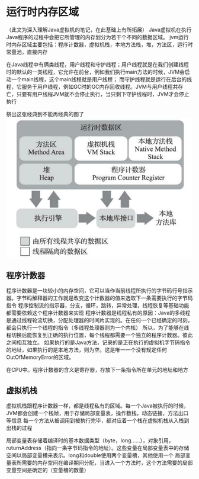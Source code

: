 # 运行时内存区域
（此文为深入理解Java虚拟机的笔记，在此基础上有所拓展）
Java虚拟机在执行Java程序的过程中会把它所管理的内存划分为若干个不同的数据区域。
jvm运行时内存区域主要包括：程序计数器，虚拟机栈，本地方法栈，堆，方法区，运行时常量池，直接内存

在Java线程中有俩类线程，用户线程和守护线程；用户线程就是在我们创建线程时的默认的一类线程，它允许在前台，例如我们执行main方法的时候，JVM会启动一个main线程，这个main线程就是用户线程；
而守护线程就是运行在后台的线程，它服务于用户线程，例如GC时的GC内存回收线程。JVM与用户线程共存亡，只要有用户线程JVM就不会停止执行，当只剩下守护线程时，JVM才会停止执行

祭出这张经典到不能再经典的图了
![](https://raw.githubusercontent.com/409582940/notes/main/images/20211210164805.png)
## 程序计数器
程序计数器是一块较小的内存空间，它可以当作当前线程所执行的字节码行号指示器。字节码解释器的工作就是改变这个计数器的值来选取下一条需要执行的字节码指令
程序控制流的指示器，分支，循环，跳转，异常处理，线程恢复等基础功能都需要依赖这个程序计数器来实现
程序计数器是线程私有的原因：Java的多线程是通过线程轮流切换，分配处理器的时间片实现的。在任何一个已经确定的时刻，都会只执行一个线程的指令（多线程处理器则为一个内核）
所以，为了能够在线程切换后能恢复到正确的执行位置，每个线程都需要一个独立的程序计数器。彼此之间相互独立。
如果执行的是Java方法，记录的是正在执行的虚拟机字节码指令的地址，如果执行的是本地方法，则为空。这是唯一一个没有规定任何OutOfMemoryError的区域。

在CPU中。程序计数器的含义是寄存器，存放下一条指令所在单元的地址和地方

## 虚拟机栈

虚拟机栈跟程序计数器一样，都是线程私有的区域。每一个Java被执行的时候，JVM都会创建一个栈帧，用于存储局部变量表，操作数栈，动态链接，方法出口等信息
每一个方法从被调用到被执行完毕，都对应着一个栈在虚拟机栈从入栈到出栈的过程

局部变量表存储着编译时的基本数据类型（byte，long......），对象引用，ruturnAddress（指向一条字节码指令的地址）。这些变量在局部变量表中的存储空间以局部变量槽来表示。long和double使用两个变量槽，其他使用一个
局部变量表所需要的内存空间在编译期间分配，当进入一个方法时，这个方法需要的局部变量空间是确定的（变量槽的数量）


